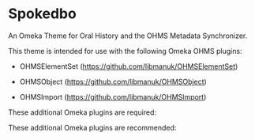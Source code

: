 # Spokedbo
An Omeka Theme for Oral History and the OHMS Metadata Synchronizer.

This theme is intended for use with the following Omeka OHMS plugins:

* OHMSElementSet (https://github.com/libmanuk/OHMSElementSet)

* OHMSObject (https://github.com/libmanuk/OHMSObject)

* OHMSImport (https://github.com/libmanuk/OHMSImport)

These additional Omeka plugins are required:


These additional Omeka plugins are recommended:



